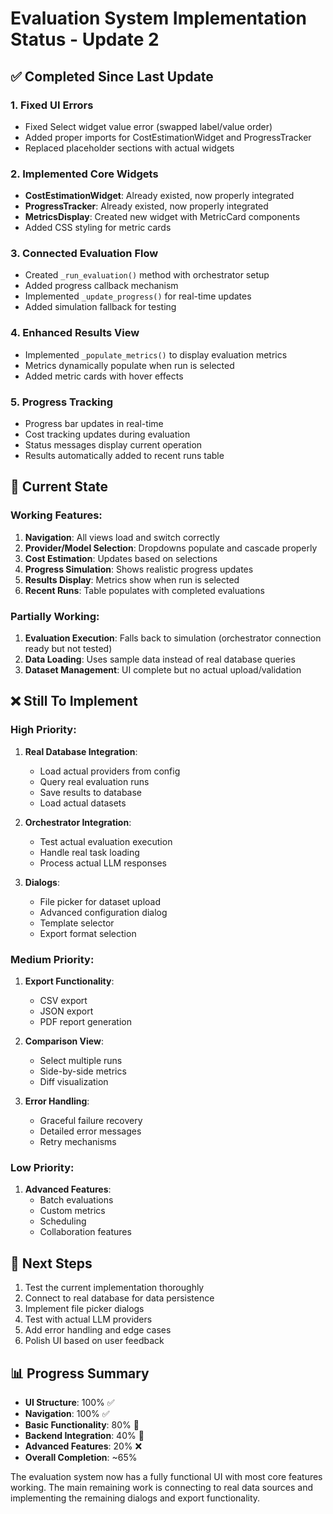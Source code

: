 # Evaluation System Implementation Status - Update 2

## ✅ Completed Since Last Update

### 1. Fixed UI Errors
- Fixed Select widget value error (swapped label/value order)
- Added proper imports for CostEstimationWidget and ProgressTracker
- Replaced placeholder sections with actual widgets

### 2. Implemented Core Widgets
- **CostEstimationWidget**: Already existed, now properly integrated
- **ProgressTracker**: Already existed, now properly integrated  
- **MetricsDisplay**: Created new widget with MetricCard components
- Added CSS styling for metric cards

### 3. Connected Evaluation Flow
- Created `_run_evaluation()` method with orchestrator setup
- Added progress callback mechanism
- Implemented `_update_progress()` for real-time updates
- Added simulation fallback for testing

### 4. Enhanced Results View
- Implemented `_populate_metrics()` to display evaluation metrics
- Metrics dynamically populate when run is selected
- Added metric cards with hover effects

### 5. Progress Tracking
- Progress bar updates in real-time
- Cost tracking updates during evaluation
- Status messages display current operation
- Results automatically added to recent runs table

## 🔄 Current State

### Working Features:
1. **Navigation**: All views load and switch correctly
2. **Provider/Model Selection**: Dropdowns populate and cascade properly
3. **Cost Estimation**: Updates based on selections
4. **Progress Simulation**: Shows realistic progress updates
5. **Results Display**: Metrics show when run is selected
6. **Recent Runs**: Table populates with completed evaluations

### Partially Working:
1. **Evaluation Execution**: Falls back to simulation (orchestrator connection ready but not tested)
2. **Data Loading**: Uses sample data instead of real database queries
3. **Dataset Management**: UI complete but no actual upload/validation

## ❌ Still To Implement

### High Priority:
1. **Real Database Integration**:
   - Load actual providers from config
   - Query real evaluation runs
   - Save results to database
   - Load actual datasets

2. **Orchestrator Integration**:
   - Test actual evaluation execution
   - Handle real task loading
   - Process actual LLM responses

3. **Dialogs**:
   - File picker for dataset upload
   - Advanced configuration dialog
   - Template selector
   - Export format selection

### Medium Priority:
1. **Export Functionality**:
   - CSV export
   - JSON export
   - PDF report generation

2. **Comparison View**:
   - Select multiple runs
   - Side-by-side metrics
   - Diff visualization

3. **Error Handling**:
   - Graceful failure recovery
   - Detailed error messages
   - Retry mechanisms

### Low Priority:
1. **Advanced Features**:
   - Batch evaluations
   - Custom metrics
   - Scheduling
   - Collaboration features

## 🎯 Next Steps

1. Test the current implementation thoroughly
2. Connect to real database for data persistence
3. Implement file picker dialogs
4. Test with actual LLM providers
5. Add error handling and edge cases
6. Polish UI based on user feedback

## 📊 Progress Summary

- **UI Structure**: 100% ✅
- **Navigation**: 100% ✅
- **Basic Functionality**: 80% 🔄
- **Backend Integration**: 40% 🔄
- **Advanced Features**: 20% ❌
- **Overall Completion**: ~65%

The evaluation system now has a fully functional UI with most core features working. The main remaining work is connecting to real data sources and implementing the remaining dialogs and export functionality.